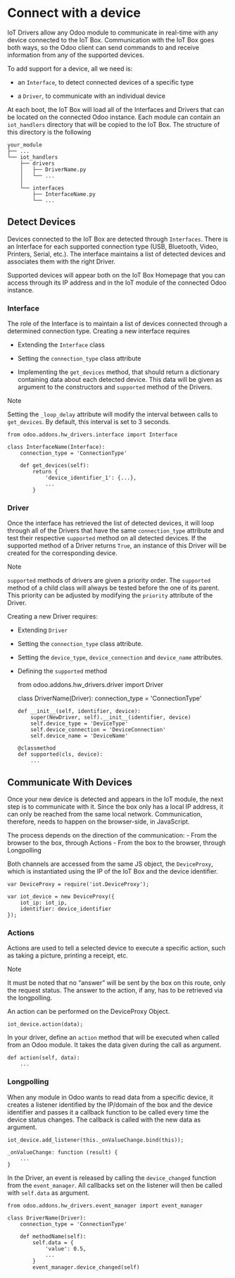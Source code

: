 # Connect with a device

IoT Drivers allow any Odoo module to communicate in real-time with any device
connected to the IoT Box. Communication with the IoT Box goes both ways, so
the Odoo client can send commands to and receive information from any of the
supported devices.

To add support for a device, all we need is:

  * an `Interface`, to detect connected devices of a specific type

  * a `Driver`, to communicate with an individual device

At each boot, the IoT Box will load all of the Interfaces and Drivers that can
be located on the connected Odoo instance. Each module can contain an
`iot_handlers` directory that will be copied to the IoT Box. The structure of
this directory is the following

    
    
    your_module
    ├── ...
    └── iot_handlers
        ├── drivers
        │   ├── DriverName.py
        │   └── ...
        │
        └── interfaces
            ├── InterfaceName.py
            └── ...
    

## Detect Devices

Devices connected to the IoT Box are detected through `Interfaces`. There is
an Interface for each supported connection type (USB, Bluetooth, Video,
Printers, Serial, etc.). The interface maintains a list of detected devices
and associates them with the right Driver.

Supported devices will appear both on the IoT Box Homepage that you can access
through its IP address and in the IoT module of the connected Odoo instance.

### Interface

The role of the Interface is to maintain a list of devices connected through a
determined connection type. Creating a new interface requires

  * Extending the `Interface` class

  * Setting the `connection_type` class attribute

  * Implementing the `get_devices` method, that should return a dictionary containing data about each detected device. This data will be given as argument to the constructors and `supported` method of the Drivers.

Note

Setting the `_loop_delay` attribute will modify the interval between calls to
`get_devices`. By default, this interval is set to 3 seconds.

    
    
    from odoo.addons.hw_drivers.interface import Interface
    
    class InterfaceName(Interface):
        connection_type = 'ConnectionType'
    
        def get_devices(self):
            return {
                'device_identifier_1': {...},
                ...
            }
    

### Driver

Once the interface has retrieved the list of detected devices, it will loop
through all of the Drivers that have the same `connection_type` attribute and
test their respective `supported` method on all detected devices. If the
supported method of a Driver returns `True`, an instance of this Driver will
be created for the corresponding device.

Note

`supported` methods of drivers are given a priority order. The `supported`
method of a child class will always be tested before the one of its parent.
This priority can be adjusted by modifying the `priority` attribute of the
Driver.

Creating a new Driver requires:

  * Extending `Driver`

  * Setting the `connection_type` class attribute.

  * Setting the `device_type`, `device_connection` and `device_name` attributes.

  * Defining the `supported` method

    
    
    from odoo.addons.hw_drivers.driver import Driver
    
    class DriverName(Driver):
        connection_type = 'ConnectionType'
    
        def __init__(self, identifier, device):
            super(NewDriver, self).__init__(identifier, device)
            self.device_type = 'DeviceType'
            self.device_connection = 'DeviceConnection'
            self.device_name = 'DeviceName'
    
        @classmethod
        def supported(cls, device):
            ...
    

## Communicate With Devices

Once your new device is detected and appears in the IoT module, the next step
is to communicate with it. Since the box only has a local IP address, it can
only be reached from the same local network. Communication, therefore, needs
to happen on the browser-side, in JavaScript.

The process depends on the direction of the communication: \- From the browser
to the box, through Actions \- From the box to the browser, through
Longpolling

Both channels are accessed from the same JS object, the `DeviceProxy`, which
is instantiated using the IP of the IoT Box and the device identifier.

    
    
    var DeviceProxy = require('iot.DeviceProxy');
    
    var iot_device = new DeviceProxy({
        iot_ip: iot_ip,
        identifier: device_identifier
    });
    

### Actions

Actions are used to tell a selected device to execute a specific action, such
as taking a picture, printing a receipt, etc.

Note

It must be noted that no “answer” will be sent by the box on this route, only
the request status. The answer to the action, if any, has to be retrieved via
the longpolling.

An action can be performed on the DeviceProxy Object.

    
    
    iot_device.action(data);
    

In your driver, define an `action` method that will be executed when called
from an Odoo module. It takes the data given during the call as argument.

    
    
    def action(self, data):
        ...
    

### Longpolling

When any module in Odoo wants to read data from a specific device, it creates
a listener identified by the IP/domain of the box and the device identifier
and passes it a callback function to be called every time the device status
changes. The callback is called with the new data as argument.

    
    
    iot_device.add_listener(this._onValueChange.bind(this));
    
    _onValueChange: function (result) {
        ...
    }
    

In the Driver, an event is released by calling the `device_changed` function
from the `event_manager`. All callbacks set on the listener will then be
called with `self.data` as argument.

    
    
    from odoo.addons.hw_drivers.event_manager import event_manager
    
    class DriverName(Driver):
        connection_type = 'ConnectionType'
    
        def methodName(self):
            self.data = {
                'value': 0.5,
                ...
            }
            event_manager.device_changed(self)
    

